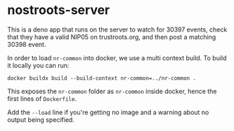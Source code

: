 # nostroots-server

This is a deno app that runs on the server to watch for 30397 events, check that
they have a valid NIP05 on trustroots.org, and then post a matching 30398 event.

In order to load `nr-common` into docker, we use a multi context build. To build
it locally you can run:

    docker buildx build --build-context nr-common=../nr-common .

This exposes the `nr-common` folder as `nr-common` inside docker, hence the
first lines of `Dockerfile`.

Add the `--load` line if you're getting no image and a warning about no output being specified.
